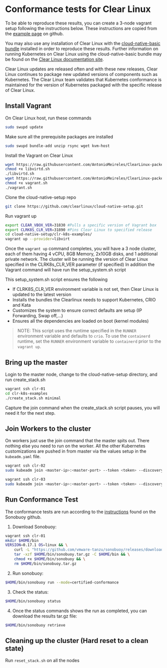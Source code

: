 # Conformance tests for Clear Linux



To be able to reproduce these results, you can create a 3-node vagrant setup following the instructions below. These instructions are copied from the [example page](https://github.com/clearlinux/cloud-native-setup/tree/master/clr-k8s-examples) on github. 

You may also use any installation of Clear Linux with the [cloud-native-basic bundle](https://clearlinux.org/software/bundle/cloud-native-basic) installed in order to reproduce these results. Further information on running Kubernetes on Clear Linux using the cloud-native-basic bundle may be found on the [Clear Linux documentation site](https://docs.01.org/clearlinux/latest/tutorials/kubernetes.html).

Clear Linux updates are released often and with these new releases, Clear Linux continues to package new updated versions of components such as Kubernetes. The Clear Linux team validates that Kubernetes conformance is maintained for the version of Kubernetes packaged with the specific release of Clear Linux.



## Install Vagrant

On Clear Linux host, run these commands

```sh
sudo swupd update
```

Make sure all the prerequisite packages are installed

```sh
sudo swupd bundle-add unzip rsync wget kvm-host
```

Install the Vagrant on Clear Linux

```sh
wget https://raw.githubusercontent.com/AntonioMeireles/ClearLinux-packer/master/extras/clearlinux/setup/libvirtd.sh
chmod +x libvirtd.sh
./libvirtd.sh
wget https://raw.githubusercontent.com/AntonioMeireles/ClearLinux-packer/master/extras/clearlinux/setup/vagrant.sh
chmod +x vagrant.sh
./vagrant.sh
```

Clone the cloud-native-setup repo
```sh
git clone https://github.com/clearlinux/cloud-native-setup.git
```


Run vagrant up
```sh
export CLEAR_VBOX_VER=31830 #Pulls a specific version of Vagrant box
export CLRK8S_CLR_VER=31890 #Pins Clear Linux to specified release
cd cloud-native-setup/clr-k8s-examples/
vagrant up --provider=libvirt
```

Once the `vagrant up` command completes, you will have a 3 node cluster, each of them having 4 vCPU, 8GB Memory, 2x10GB disks, and 1 additional private network. The cluster will be running the version of Clear Linux specified in the CLRK8s_CLR_VER parameter (if specified) In addition the Vagrant command will have run the setup_system.sh script

This setup_system.sh  script ensures the following

- If CLRK8S_CLR_VER environment variable is not set, then Clear Linux is updated to the latest version
- Installs the bundles the Clearlinux needs to support Kubernetes, CRIO and Kata
- Customizes the system to ensure correct defaults are setup (IP Forwarding, Swap off,...)
- Ensures all the dependencies are loaded on boot (kernel modules)

> NOTE: This script uses the runtime specified in the `RUNNER` environment variable and defaults to `crio`. To use the `containerd` runtime, set the `RUNNER` environment variable to `containerd` prior to the `vagrant up`.



## Bring up the master

Login to the master node, change to the cloud-native-setup directory, and run create_stack.sh

```sh
vagrant ssh clr-01
cd clr-k8s-examples
./create_stack.sh minimal
```

Capture the join command when the create_stack.sh script pauses, you will need it for the next step.



## Join Workers to the cluster

On workers just use the join command that the master spits out. There nothing
else you need to run on the worker. All the other Kubernetes customizations are pushed
in from master via the values setup in the `kubeadm.yaml` file.

```sh
vagrant ssh clr-02
sudo kubeadm join <master-ip>:<master-port> --token <token> --discovery-token-ca-cert-hash <hash>
```

```sh
vagrant ssh clr-03
sudo kubeadm join <master-ip>:<master-port> --token <token> --discovery-token-ca-cert-hash <hash>
```



## Run Conformance Test

The conformance tests are run according to the [instructions](https://github.com/vmware-tanzu/sonobuoy/) found on the Sonobuoy github.

1. Download Sonobuoy:

```sh
vagrant ssh clr-01
mkdir $HOME/bin
VERSION=0.17.1 OS=linux && \
    curl -L "https://github.com/vmware-tanzu/sonobuoy/releases/download/v${VERSION}/sonobuoy_${VERSION}_${OS}_amd64.tar.gz" --output $HOME/bin/sonobuoy.tar.gz && \
    tar -xzf $HOME/bin/sonobuoy.tar.gz -C $HOME/bin && \
    chmod +x $HOME/bin/sonobuoy && \
    rm $HOME/bin/sonobuoy.tar.gz
```

2. Run sonobuoy:
```sh
$HOME/bin/sonobuoy run --mode=certified-conformance
```

3. Check the status:
```sh
$HOME/bin/sonobuoy status
```

4. Once the status commands shows the run as completed, you can download the results tar.gz file:
```sh
$HOME/bin/sonobuoy retrieve
```



## Cleaning up the cluster (Hard reset to a clean state)

Run `reset_stack.sh` on all the nodes



